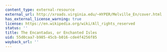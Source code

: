 ```yaml
---
content_type: external-resource
external_url: http://xroads.virginia.edu/~HYPER/Melville_En/cover.html
has_external_license_warning: true
license: https://en.wikipedia.org/wiki/All_rights_reserved
status: ''
title: The Encantadas, or Enchanted Isles
uid: 55d0caa7-b985-45cb-b016-cde4f4256f85
wayback_url: ''
---
```

